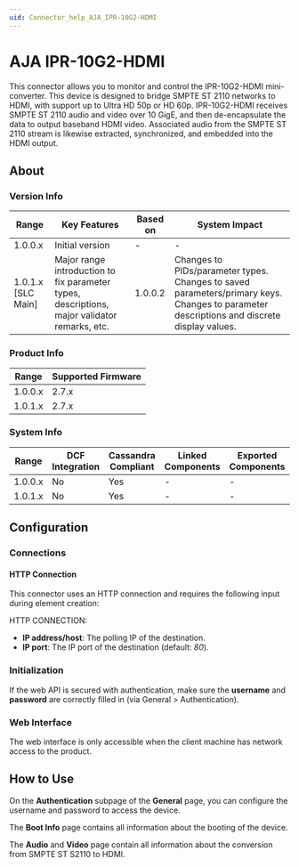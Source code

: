 ```yaml
---
uid: Connector_help_AJA_IPR-10G2-HDMI
---
```


# AJA IPR-10G2-HDMI

This connector allows you to monitor and control the IPR-10G2-HDMI mini-converter. This device is designed to bridge SMPTE ST 2110 networks to HDMI, with support up to Ultra HD 50p or HD 60p. IPR-10G2-HDMI receives SMPTE ST 2110 audio and video over 10 GigE, and then de-encapsulate the data to output baseband HDMI video. Associated audio from the SMPTE ST 2110 stream is likewise extracted, synchronized, and embedded into the HDMI output.

## About

### Version Info

| Range | Key Features | Based on | System Impact |
|--|--|--|--|
| 1.0.0.x | Initial version | - | - |
| 1.0.1.x [SLC Main] | Major range introduction to fix parameter types, descriptions, major validator remarks, etc. | 1.0.0.2 | Changes to PIDs/parameter types. Changes to saved parameters/primary keys. Changes to parameter descriptions and discrete display values. |

### Product Info

| Range     | Supported Firmware     |
|-----------|------------------------|
| 1.0.0.x   | 2.7.x                  |
| 1.0.1.x   | 2.7.x                  |

### System Info

| Range     | DCF Integration     | Cassandra Compliant     | Linked Components     | Exported Components     |
|-----------|---------------------|-------------------------|-----------------------|-------------------------|
| 1.0.0.x   | No                  | Yes                     | -                     | -                       |
| 1.0.1.x   | No                  | Yes                     | -                     | -                       |

## Configuration

### Connections

#### HTTP Connection

This connector uses an HTTP connection and requires the following input during element creation:

HTTP CONNECTION:

- **IP address/host**: The polling IP of the destination.
- **IP port**: The IP port of the destination (default: *80*).

### Initialization

If the web API is secured with authentication, make sure the **username** and **password** are correctly filled in (via General \> Authentication).

### Web Interface

The web interface is only accessible when the client machine has network access to the product.

## How to Use

On the **Authentication** subpage of the **General** page, you can configure the username and password to access the device.

The **Boot Info** page contains all information about the booting of the device.

The **Audio** and **Video** page contain all information about the conversion from SMPTE ST S2110 to HDMI.
